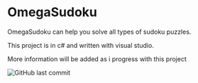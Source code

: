 # OmegaSudoku

OmegaSudoku can help you solve all types of sudoku puzzles.

This project is in c# and written with visual studio.

More information will be added as i progress with this project

<img alt="GitHub last commit" src="https://img.shields.io/github/last-commit/jonyplayz/OmegaSudoku?style=for-the-badge">
